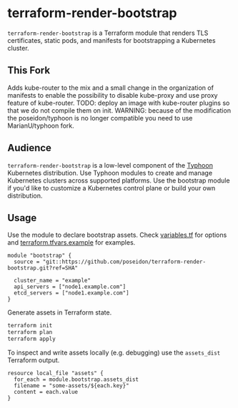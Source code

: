 # terraform-render-bootstrap

`terraform-render-bootstrap` is a Terraform module that renders TLS certificates, static pods, and manifests for bootstrapping a Kubernetes cluster.

## This Fork

Adds kube-router to the mix and a small change in the organization of manifests to enable the possibility to disable kube-proxy and use proxy feature of kube-router.
TODO: deploy an image with kube-router plugins so that we do not compile them on init.
WARNING: because of the modification the poseidon/typhoon is no longer compatible you need to use MarianU/typhoon fork.

## Audience

`terraform-render-bootstrap` is a low-level component of the [Typhoon](https://github.com/poseidon/typhoon) Kubernetes distribution. Use Typhoon modules to create and manage Kubernetes clusters across supported platforms. Use the bootstrap module if you'd like to customize a Kubernetes control plane or build your own distribution.

## Usage

Use the module to declare bootstrap assets. Check [variables.tf](variables.tf) for options and [terraform.tfvars.example](terraform.tfvars.example) for examples.

```hcl
module "bootstrap" {
  source = "git::https://github.com/poseidon/terraform-render-bootstrap.git?ref=SHA"

  cluster_name = "example"
  api_servers = ["node1.example.com"]
  etcd_servers = ["node1.example.com"]
}
```

Generate assets in Terraform state.

```sh
terraform init
terraform plan
terraform apply
```

To inspect and write assets locally (e.g. debugging) use the `assets_dist` Terraform output.

```
resource local_file "assets" {
  for_each = module.bootstrap.assets_dist
  filename = "some-assets/${each.key}"
  content = each.value
}
```

